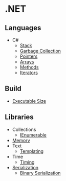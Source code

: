# .NET
## Languages
- C#
  - [Stack](Languages/C#/Stack.md)
  - [Garbage Collection](Languages/C#/Garbage%20Collection.md)
  - [Pointers](Languages/C#/Pointers.md)
  - [Arrays](Languages/C#/Arrays.md)
  - [Methods](Languages/C#/Methods.md)
  - [Iterators](Languages/C#/Iterators.md)

## Build
- [Executable Size](Build/Executable%20Size.md)

## Libraries
- Collections
  - [IEnumerable](Libraries/Collections/IEnumerable.md)
- [Memory](Libraries/Memory/README.md)
- Text
  - [Templating](Libraries/Text/Templating.md)
- Time
  - [Timing](Libraries/Time/Timing.md)
- [Serialization](Libraries/Serialization/README.md)
  - [Binary Serialization](Libraries/Serialization/Binary%20Serialization.md)